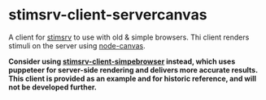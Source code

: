 # stimsrv-client-servercanvas

A client for [stimsrv](https://github.com/floledermann/stimsrv) to use with old & simple browsers. Thi client renders stimuli on the server using [node-canvas](https://www.npmjs.com/package/canvas).

**Consider using [stimsrv-client-simpebrowser](https://github.com/floledermann/stimsrv-client-simpebrowser) instead, which uses puppeteer for server-side rendering and delivers more accurate results. This client is provided as an example and for historic reference, and will not be developed further.**
